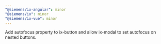 ```yaml
---
"@siemens/ix-angular": minor
"@siemens/ix": minor
"@siemens/ix-vue": minor
---
```


Add autofocus property to ix-button and allow ix-modal to set autofocus on nested buttons.
